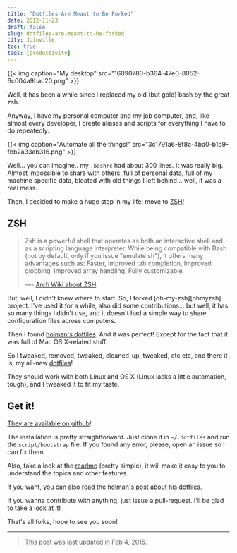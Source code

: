 ```yaml
---
title: "Dotfiles Are Meant to Be Forked"
date: 2012-11-23
draft: false
slug: dotfiles-are-meant-to-be-forked
city: Joinville
toc: true
tags: [productivity]
---
```


{{< img caption="My desktop" src="16090780-b364-47e0-8052-6c004a9bac20.png" >}}

Well, it has been a while since I replaced my old (but gold) bash by the great zsh.

Anyway, I have my personal computer and my job computer, and, like almost every developer, I create aliases and scripts for everything I have to do repeatedly.

{{< img caption="Automate all the things!" src="3c1791a6-8f8c-4ba0-b1b9-fbb2a33ab316.png" >}}

Well... you can imagine.. my `.bashrc` had about 300 lines. It was really big. Almost impossible to share with others, full of personal data, full of my machine specific data, bloated with old things I left behind... well, it was a real mess.

Then, I decided to make a huge step in my life: move to [ZSH](http://www.zsh.org/)!

## ZSH

> Zsh is a powerful shell that operates as both an interactive shell and as a scripting language interpreter. While being compatible with Bash (not by default, only if you issue "emulate sh"), it offers many advantages such as: Faster, Improved tab completion, Improved globbing, Improved array handling, Fully customizable.
> 
> —- [Arch Wiki about ZSH](https://wiki.archlinux.org/index.php/Zsh)

But, well, I didn't knew where to start. So, I forked [oh-my-zsh][ohmyzsh] project. I've used it for a while, also did some contributions... but well, it has so many things I didn't use, and it doesn't had a simple way to share configuration files across computers.

Then I found [holman's dotfiles](http://github.com/holman/dotfiles). And it was perfect! Except for the fact that it was full of Mac OS X-related stuff.

So I tweaked, removed, tweaked, cleaned-up, tweaked, etc etc, and there it is, my all-new [dotfiles](http://github.com/caarlos0/dotfiles)!

They should work with both Linux and OS X (Linux lacks a little automation, tough), and I tweaked it to fit my taste.

## Get it!

[They are available on github](http://github.com/caarlos0/dotfiles)!

The installation is pretty straightforward. Just clone it in `~/.dotfiles` and run the `script/bootstrap` file. If you found any error, please, open an issue so I can fix them.

Also, take a look at the [readme](https://github.com/caarlos0/dotfiles#install) (pretty simple), it will make it easy to you to understand the topics and other features.

If you want, you can also read the [holman's post about his dotfiles](http://zachholman.com/2010/08/dotfiles-are-meant-to-be-forked/).

If you wanna contribute with anything, just issue a pull-request. I'll be glad to take a look at it!

That's all folks, hope to see you soon!

---

> This post was last updated in Feb 4, 2015.
